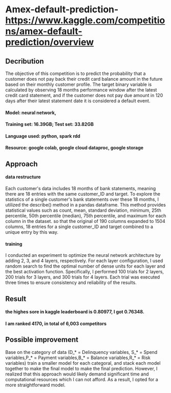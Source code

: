 # Amex-default-prediction- https://www.kaggle.com/competitions/amex-default-prediction/overview
## Decribution
The objective of this competition is to predict the probability that a customer does not pay back their credit card balance amount in the future based on their monthly customer profile. The target binary variable is calculated by observing 18 months performance window after the latest credit card statement, and if the customer does not pay due amount in 120 days after their latest statement date it is considered a default event.
#### Model: neural network, 
#### Training set: 16.39GB; Test set: 33.82GB
#### Language used: python, spark rdd
#### Resource: google colab, google cloud dataproc, google storage
## Approach
#### data restructure
Each customer's data includes 18 months of bank statements, meaning there are 18 entries with the same customer_ID and target. To explore the statistics of a single customer's bank statements over these 18 months, I utilized the describe() method in a pandas dataframe. This method provides statistical values such as count, mean, standard deviation, minimum, 25th percentile, 50th percentile (median), 75th percentile, and maximum for each column in the dataset. so that the original of 190 columns expanded to 1504 columns, 18 entries for a single customer_ID and target combined to a unique entry by this way. 
#### training
I conducted an experiment to optimize the neural network architecture by adding 2, 3, and 4 layers, respectively. For each layer configuration, I used random search to find the optimal number of dense units for each layer and the best activation function. Specifically, I performed 100 trials for 2 layers, 200 trials for 3 layers, and 300 trials for 4 layers. Each trial was executed three times to ensure consistency and reliability of the results.
## Result
#### the highes sore in kaggle leaderboard is 0.80977, I got 0.76348.
#### I am ranked 4170, in total of 6,003 competitors
##  Possible improvement
Base on the category of data (D_* = Delinquency variables, S_* = Spend variables,P_* = Payment variables,B_* = Balance variables,R_* = Risk variables) train a smaller model for each categoral, and stack each model together to make the final model to make the final prediction. However, I realized that this approach would likely demand significant time and computational resources which I can not afford. As a result, I opted for a more straightforward model.
